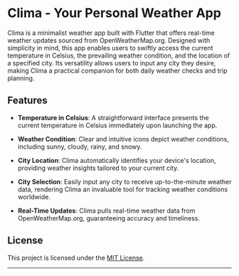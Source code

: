 # Clima - Your Personal Weather App

Clima is a minimalist weather app built with Flutter that offers real-time weather updates sourced from OpenWeatherMap.org. Designed with simplicity in mind, this app enables users to swiftly access the current temperature in Celsius, the prevailing weather condition, and the location of a specified city. Its versatility allows users to input any city they desire, making Clima a practical companion for both daily weather checks and trip planning.

## Features

- **Temperature in Celsius**: A straightforward interface presents the current temperature in Celsius immediately upon launching the app.

- **Weather Condition**: Clear and intuitive icons depict weather conditions, including sunny, cloudy, rainy, and snowy.

- **City Location**: Clima automatically identifies your device's location, providing weather insights tailored to your current city.

- **City Selection**: Easily input any city to receive up-to-the-minute weather data, rendering Clima an invaluable tool for tracking weather conditions worldwide.

- **Real-Time Updates**: Clima pulls real-time weather data from OpenWeatherMap.org, guaranteeing accuracy and timeliness.


## License

This project is licensed under the [MIT License](LICENSE).
   
---
